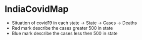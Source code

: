 # IndiaCovidMap

* Situation of covid19 in each state
   -> State
   -> Cases
   -> Deaths
* Red mark describe the cases greater 500 in state
* Blue mark describe the cases less then 500 in state
